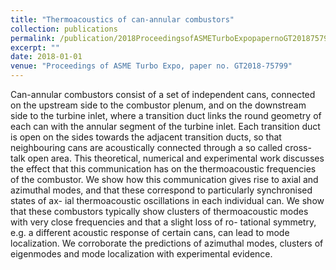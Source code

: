 ```yaml
---
title: "Thermoacoustics of can-annular combustors"
collection: publications
permalink: /publication/2018ProceedingsofASMETurboExpopapernoGT201875799
excerpt: ""
date: 2018-01-01
venue: "Proceedings of ASME Turbo Expo, paper no. GT2018-75799"
---
```

Can-annular combustors consist of a set of independent cans, connected on the upstream side to the combustor plenum, and on the downstream side to the turbine inlet, where a transition duct links the round geometry of each can with the annular segment of the turbine inlet. Each transition duct is open on the sides towards the adjacent transition ducts, so that neighbouring cans are acoustically connected through a so called cross-talk open area. This theoretical, numerical and experimental work discusses the effect that this communication has on the thermoacoustic frequencies of the combustor. We show how this communication gives rise to axial and azimuthal modes, and that these correspond to particularly synchronised states of ax- ial thermoacoustic oscillations in each individual can. We show that these combustors typically show clusters of thermoacoustic modes with very close frequencies and that a slight loss of ro- tational symmetry, e.g. a different acoustic response of certain cans, can lead to mode localization. We corroborate the predictions of azimuthal modes, clusters of eigenmodes and mode localization with experimental evidence.
